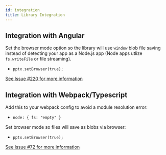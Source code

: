 ```yaml
---
id: integration
title: Library Integration
---
```


## Integration with Angular

Set the browser mode option so the library will use `window` blob file saving instead of detecting
your app as a Node.js app (Node apps utlize `fs.writeFile` or file streaming).  
* `pptx.setBrowser(true);`

[See Issue #220 for more information](https://github.com/gitbrent/PptxGenJS/issues/220)

## Integration with Webpack/Typescript

Add this to your webpack config to avoid a module resolution error:
* `node: { fs: "empty" }`  

Set browser mode so files will save as blobs via browser:
* `pptx.setBrowser(true);`

[See Issue #72 for more information](https://github.com/gitbrent/PptxGenJS/issues/72)
